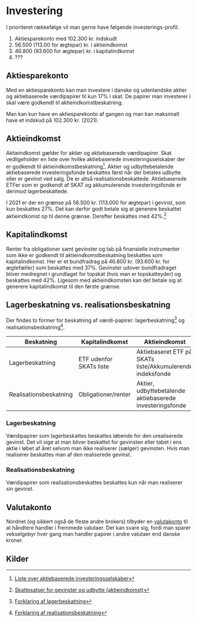 # Investering

I prioriteret rækkefølge vil man gerne have følgende investerings-profil:

 1. Aktiesparekonto med 102.300 kr. indskudt
 2. 56.500 (113.00 for ægtepar) kr. i aktieindkomst
 3. 46.800 (93.600 for ægtepar) kr. i kapitalindkomst
 4. ???

## Aktiesparekonto

Med en aktiesparekonto kan man investere i danske og udenlandske aktier og
aktiebaserede værdipapirer til kun 17% i skat. De papirer man investerer i skal
være godkendt til aktieindkomstbeskatning.

Man kan kun have en aktiesparekonto af gangen og man kan maksimalt have et
indskud på 102.300 kr. (2021).

## Aktieindkomst

Aktieindkomst gælder for aktier og aktiebaserede værdipapirer. Skat
vedligeholder en liste over hvilke aktiebaserede investeringsselskaber der er
godkendt til aktieindkomstbeskatning[^godkendte]. Aktier og udbyttebetalende
aktiebaserede investeringsfonde beskattes først når der betales udbytte eller er
gevinst ved salg. De er altså realisationsbeskattede. Aktiebaserede ETFer som er
godkendt af SKAT og akkumulerende investeringsfonde er derimod lagerbeskattede.

I 2021 er der en grænse på 56.500 kr. (113.000 for ægtepar) i gevinst, som kun
beskattes 27%. Det kan derfor godt betale sig at generere beskattet
aktieindkomst op til denne grænse. Derefter beskattes med 42%.[^aktiesatser]

## Kapitalindkomst

Renter fra obligationer samt gevinster og tab på finansielle instrumenter som
ikke er godkendt til aktieindkomstbeskatning beskattes som kapitalindkomst. Her
er et bundfradrag på 46.800 kr. (93.600 kr. for ægtefæller) som beskattes med
37%. Gevinster udover bundfradraget bliver medregnet i grundlaget for topskat
(hvis man er topskatteyder) og beskattes med 42%. Ligesom med aktieindkomsten
kan det betale sig at generere kapitalindkomst til den første grænse.

## Lagerbeskatning vs. realisationsbeskatning

Der findes to former for beskatning af værdi-papirer:
lagerbeskatning[^lagerbeskatning] og
realisationsbeskatning[^realisationsbeskatning].

| Beskatning             | Kapitalindkomst         | Aktieindkomst                                             |
|------------------------|-------------------------|-----------------------------------------------------------|
| Lagerbeskatning        | ETF udenfor SKATs liste | Aktiebaseret ETF på SKATs liste/Akkumulerende indeksfonde |
| Realisationsbeskatning | Obligationer/renter     | Aktier, udbyttebetalende aktiebaserede investeringsfonde  |

### Lagerbeskatning

Værdipapirer som lagerbeskattes beskattes løbende for den urealiserede
gevinst. Det vil sige at man bliver beskattet for gevinsten eller tabet i ens
aktie i løbet af året selvom man ikke realiserer (sælger) gevinsten. Hvis man
realiserer beskattes man af den realiserede gevinst.

### Realisationsbeskatning

Værdipapirer som realisationsbeskattes beskattes kun når man realiserer sin
gevinst.

## Valutakonto

Nordnet (og sikkert også de fleste andre brokers) tilbyder en
[valutakonto](https://www.nordnet.dk/valutaer/1) til at håndtere handler i
fremmede valutaer. Det kan svare sig, fordi man sparer vekselgebyr hver gang man
handler papirer i andre valutaer end danske kroner.

## Kilder

[^godkendte]: [Liste over aktiebaserede investeringsselskaber](https://www.skat.dk/SKAT.aspx?oId=2244641)
[^aktiesatser]: [Skattesatser for gevinster og udbytte (aktieindkomst)](https://www.skat.dk/SKAT.aspx?oId=2234844)
[^lagerbeskatning]: [Forklaring af lagerbeskatning](https://www.skat.dk/skat.aspx?oID=1946253)
[^realisationsbeskatning]: [Forklaring af realisationsbeskatning](https://www.skat.dk/skat.aspx?oid=1946258&chk=217592)
